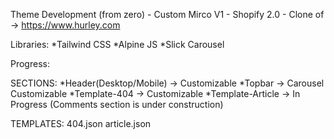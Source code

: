 Theme Development (from zero) - Custom Mirco V1 - Shopify 2.0 - Clone of -> https://www.hurley.com

Libraries:
*Tailwind CSS 
*Alpine JS
*Slick Carousel

Progress:

SECTIONS:
*Header(Desktop/Mobile) -> Customizable
*Topbar -> Carousel Customizable
*Template-404  -> Customizable
*Template-Article -> In Progress (Comments section is under construction)

TEMPLATES:
404.json
article.json


